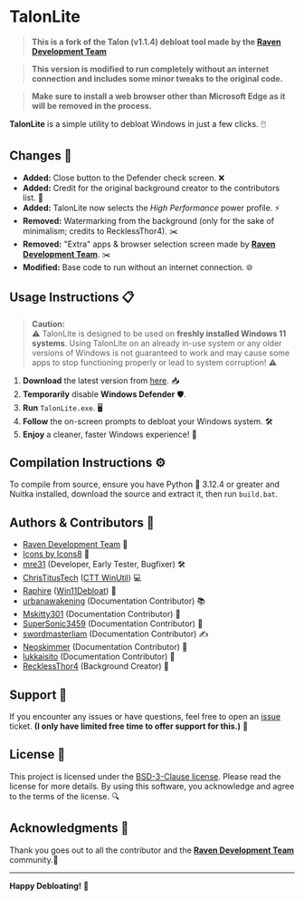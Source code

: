 # TalonLite 

> **This is a fork of the Talon (v1.1.4) debloat tool made by the [Raven Development Team](https://ravendevteam.org/)**

> **This version is modified to run completely without an internet connection and includes some minor tweaks to the original code.** 

> **Make sure to install a web browser other than Microsoft Edge as it will be removed in the process.**

**TalonLite** is a simple utility to debloat Windows in just a few clicks. 🖱️

## Changes 🔄

- **Added:** Close button to the Defender check screen. ❌
- **Added:** Credit for the original background creator to the contributors list. 🙌
- **Added:** TalonLite now selects the _High Performance_ power profile. ⚡
- **Removed:** Watermarking from the background (only for the sake of minimalism; credits to RecklessThor4). ✂️
- **Removed:** "Extra" apps & browser selection screen made by **[Raven Development Team](https://ravendevteam.org/)**. ✂️
- **Modified:** Base code to run without an internet connection. 🌐

## Usage Instructions 📋

> **Caution:**  
> ⚠️ TalonLite is designed to be used on **freshly installed Windows 11 systems**. Using TalonLite on an already in-use system or any older versions of Windows is not guaranteed to work and may cause some apps to stop functioning properly or lead to system corruption! ⚠️

1. **Download** the latest version from [here](https://github.com/Denveous/TalonLite/releases/download/Windows/TalonLite.exe). 📥
2. **Temporarily** disable **Windows Defender** 🛡️.
3. **Run** `TalonLite.exe`. 🖥️
4. **Follow** the on-screen prompts to debloat your Windows system. 🛠️
5. **Enjoy** a cleaner, faster Windows experience! 🎉

## Compilation Instructions ⚙️

To compile from source, ensure you have Python 🐍 3.12.4 or greater and Nuitka installed, download the source and extract it, then run `build.bat`. 

## Authors & Contributors 👥

- [Raven Development Team](https://ravendevteam.org/) 🦅
- [Icons by Icons8](https://icons8.com/) 🎨
- [mre31](https://github.com/mre31) (Developer, Early Tester, Bugfixer) 🛠️
- [ChrisTitusTech](https://github.com/christitustech) ([CTT WinUtil](https://github.com/christitustech/winutil)) 💻
- [Raphire](https://github.com/Raphire) ([Win11Debloat](https://github.com/Raphire/Win11Debloat)) 🧹
- [urbanawakening](https://github.com/urbanawakening) (Documentation Contributor) 📚
- [Mskitty301](https://github.com/Mskitty301) (Documentation Contributor) 📖
- [SuperSonic3459](https://github.com/SuperSonic3459) (Documentation Contributor) 📜
- [swordmasterliam](https://github.com/swordmasterliam) (Documentation Contributor) ✍️
- [Neoskimmer](https://github.com/Neoskimmer) (Documentation Contributor) 📝
- [lukkaisito](https://github.com/lukkaisito) (Documentation Contributor) 📄
- [RecklessThor4](https://www.instagram.com/recklessthor4/) (Background Creator) 🎨

## Support 🤝

If you encounter any issues or have questions, feel free to open an [issue](https://github.com/Denveous/TalonLite/issues) ticket. __(I only have limited free time to offer support for this.)__ 💬

## License 📜

This project is licensed under the [BSD-3-Clause license](https://github.com/Denveous/Talon-Offline/blob/main/BSD-3-Clause.txt). Please read the license for more details. By using this software, you acknowledge and agree to the terms of the license. 🔍

## Acknowledgments 🙏

Thank you goes out to all the contributor and the **[Raven Development Team](https://ravendevteam.org/)** community.🌟

---

**Happy Debloating!** 🥳
